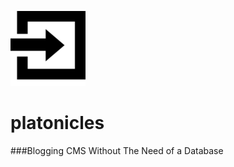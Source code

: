 ![](/admin/templates/easy4/css/img/platonicles128.png)
# platonicles
###Blogging CMS Without The Need of a Database
